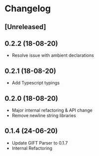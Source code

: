 # Changelog

## [Unreleased]

## 0.2.2 (18-08-20)
- Resolve issue with ambient declarations

## 0.2.1 (18-08-20)

- Add Typescript typings

## 0.2.0 (18-08-20)

- Major internal refactoring & API change
- Remove newline string libraries

## 0.1.4 (24-06-20)

- Update GIFT Parser to 0.1.7
- Internal Refactoring
